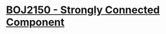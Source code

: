 # [BOJ2150 - Strongly Connected Component](https://www.acmicpc.net/problem/2150)
<!--tags: graph, scc-->
